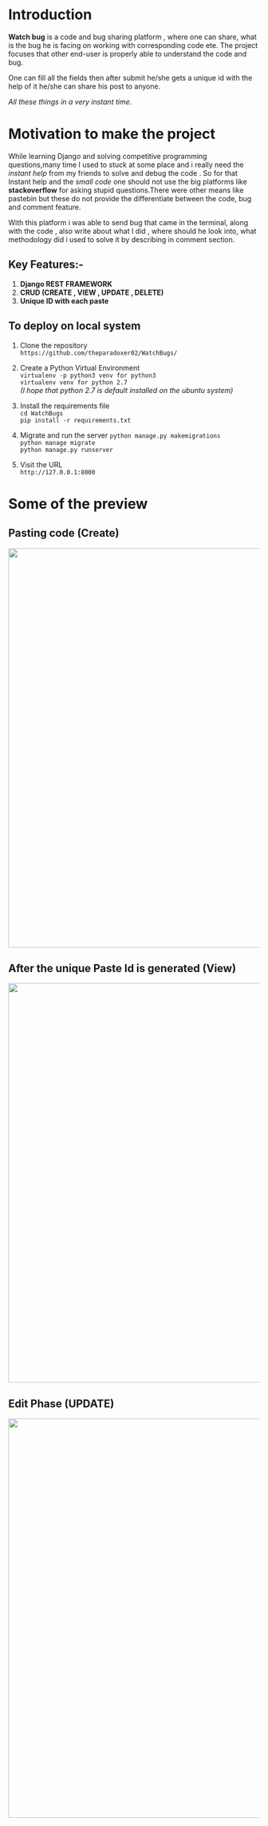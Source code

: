 # Introduction

**Watch bug** is a code and bug sharing platform , where one can share, what is the bug he is facing on working with
corresponding code ete. The project focuses that other end-user is properly able to understand the code and bug.

One can fill all the fields then after submit he/she gets a unique id with the help of it he/she can share his post to anyone.

*All these things in a very instant time.*


# Motivation to make the project

While learning Django and solving competitive programming questions,many time I used to stuck at some place and
i really need the *instant help* from my friends to solve and debug the code . So for that Instant help and the
*small code* one should not use the big platforms like **stackoverflow** for asking stupid questions.There were other means like
pastebin but these do not provide the differentiate between the code, bug and comment feature.

With this platform i was able to send bug that came in the terminal, along with the code , also write about what I did ,
where should he look into, what methodology did i used to solve it by describing  in comment section.


## Key Features:-

1. **Django REST FRAMEWORK**
2. **CRUD (CREATE , VIEW , UPDATE , DELETE)**
3. **Unique ID with each paste**

## To deploy on local system

1. Clone the repository    
```https://github.com/theparadoxer02/WatchBugs/```    
2. Create a Python Virtual Environment    
    ```virtualenv -p python3 venv for python3```    
    ```virtualenv venv for python 2.7```    
    *(I hope that python 2.7 is default installed on the ubuntu system)*    
    
3. Install the requirements file    
    ```cd WatchBugs```    
    ```pip install -r requirements.txt``` 
    
4.  Migrate and run the server 
      ```python manage.py makemigrations```    
      ```python manage migrate```    
      ```python manage.py runserver```  
      
5. Visit the URL    
```http://127.0.0.1:8000```
  

# Some of the preview

## Pasting code (Create)
<img src="./docs/screenshot1.png" width="800"></img>
## After the unique Paste Id is generated (View)
<img src="./docs/screenshot2.png" width="800"></img>
## Edit Phase (UPDATE)
<img src="./docs/screenshot3.png" width="800"></img>

